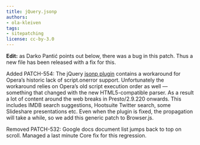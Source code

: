 ```yaml
---
title: jQuery.jsonp
authors:
- ola-kleiven
tags:
- sitepatching
license: cc-by-3.0
---
```


**Edit:** as Darko Pantić points out below, there was a bug in this patch. Thus a new file has been released with a fix for this.

Added PATCH-554: The jQuery [jsonp plugin][1] contains a workaround for Opera’s historic lack of script.onerror support. Unfortunately the workaround relies on Opera’s old script execution order as well — something that changed with the new HTML5-compatible parser. As a result a lot of content around the web breaks in Presto/2.9.220 onwards. This includes IMDB search suggestions, Hootsuite Twitter search, some Slideshare presentations etc. Even when the plugin is fixed, the propagation will take a while, so we add this generic patch to Browser.js.

[1]: http://code.google.com/p/jquery-jsonp/source/browse/trunk/core/jquery.jsonp.js

Removed PATCH-532: Google docs document list jumps back to top on scroll. Managed a last minute Core fix for this regression.
